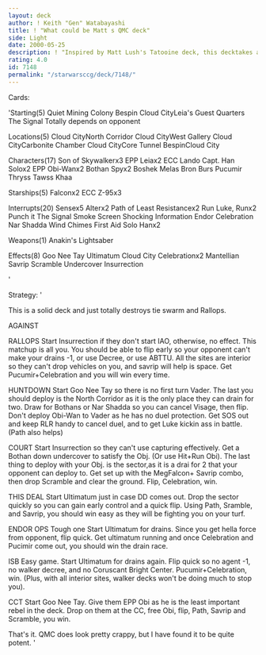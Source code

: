 ```yaml
---
layout: deck
author: ! Keith "Gen" Watabayashi
title: ! "What could be Matt s QMC deck"
side: Light
date: 2000-05-25
description: ! "Inspired by Matt Lush's Tatooine deck, this decktakes advantage of the objective to set up massgeneration and celebration."
rating: 4.0
id: 7148
permalink: "/starwarsccg/deck/7148/"
---
```

Cards: 

'Starting(5)
Quiet Mining Colony
Bespin
Cloud CityLeia's Guest Quarters
The Signal
Totally depends on opponent

Locations(5)
Cloud CityNorth Corridor
Cloud CityWest Gallery
Cloud CityCarbonite Chamber
Cloud CityCore Tunnel
BespinCloud City

Characters(17)
Son of Skywalkerx3
EPP Leiax2
ECC Lando
Capt. Han Solox2
EPP Obi-Wanx2
Bothan Spyx2
Boshek
Melas
Bron Burs
Pucumir Thryss
Tawss Khaa

Starships(5)
Falconx2
ECC Z-95x3

Interrupts(20)
Sensex5
Alterx2
Path of Least Resistancex2
Run Luke, Runx2
Punch it
The Signal
Smoke Screen
Shocking Information
Endor Celebration
Nar Shadda Wind Chimes
First Aid
Solo Hanx2

Weapons(1)
Anakin's Lightsaber

Effects(8)
Goo Nee Tay
Ultimatum
Cloud City Celebrationx2
Mantellian Savrip
Scramble
Undercover
Insurrection

'

Strategy: '

This is a solid deck and just totally destroys tie swarm and Rallops.

AGAINST

RALLOPS Start Insurrection if they don't start IAO, otherwise, no effect. This matchup is all you. You should be able to flip early so
your opponent can't make your drains -1, or use Decree, or use ABTTU. All the sites are interior so they can't drop vehicles on you, and
savrip will help is space. Get Pucumir+Celebration and you will win every time.

HUNTDOWN Start Goo Nee Tay so there is no first turn Vader. The last you should deploy is the North Corridor as it is the only place
they can drain for two. Draw for Bothans or Nar Shadda so you can cancel Visage, then flip. Don't deploy Obi-Wan to Vader as he has
no duel protection. Get SOS out and keep RLR handy to cancel duel, and to get Luke kickin ass in battle. (Path also helps)

COURT Start Insurrection so they can't use capturing effectively. Get a Bothan down undercover to satisfy the Obj. (Or use Hit+Run Obi).
The last thing to deploy with your Obj. is the sector,as it is a drai for 2 that your opponent can deploy to. Get set up with the MegFalcon+
Savrip combo, then drop Scramble and clear the ground. Flip, Celebration, win.

THIS DEAL Start Ultimatum just in case DD comes out. Drop the sector quickly so you can gain early control and a quick flip. Using Path, Sramble,
and Savrip, you should win easy as they will be fighting you on your turf.

ENDOR OPS Tough one Start Ultimatum for drains. Since you get hella force from opponent, flip quick. Get ultimatum running and once Celebration
and Pucimir come out, you should win the drain race.

ISB Easy game. Start Ultimatum for drains again. Flip quick so no agent -1, no walker decree, and no Coruscant Bright Center. Pucumir+Celebration,
win. (Plus, with all interior sites, walker decks won't be doing much to stop you).

CCT Start Goo Nee Tay. Give them EPP Obi as he is the least important rebel in the deck. Drop on them at the CC, free Obi, flip, Path, Savrip and
Scramble, you win.

That's it. QMC does look pretty crappy, but I have found it to be quite potent.
'
